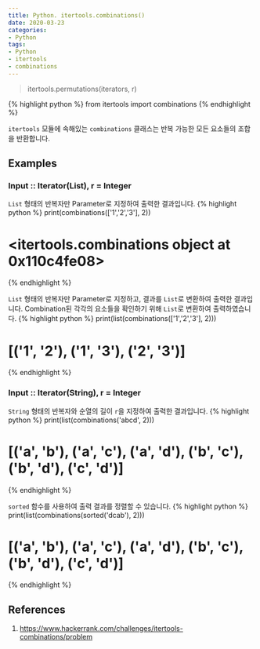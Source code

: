 ```yaml
---
title: Python. itertools.combinations()
date: 2020-03-23
categories:
- Python
tags:
- Python
- itertools
- combinations
---
```


> itertools.permutations(iterators, r)

{% highlight python %}
from itertools import combinations
{% endhighlight %}

`itertools` 모듈에 속해있는 `combinations` 클래스는 반복 가능한 모든 요소들의 조합을 반환합니다.

## Examples

### Input :: Iterator(List), r = Integer
`List` 형태의 반복자만 Parameter로 지정하여 출력한 결과입니다.
{% highlight python %}
print(combinations(['1','2','3'], 2))
# <itertools.combinations object at 0x110c4fe08>
{% endhighlight %}

`List` 형태의 반복자만 Parameter로 지정하고, 결과를 `List`로 변환하여 출력한 결과입니다.
Combination된 각각의 요소들을 확인하기 위해 `List`로 변환하여 출력하였습니다.
{% highlight python %}
print(list(combinations(['1','2','3'], 2)))
# [('1', '2'), ('1', '3'), ('2', '3')]
{% endhighlight %}

### Input :: Iterator(String), r = Integer
`String` 형태의 반복자와 순열의 길이 `r`을 지정하여 출력한 결과입니다.
{% highlight python %}
print(list(combinations('abcd', 2)))
# [('a', 'b'), ('a', 'c'), ('a', 'd'), ('b', 'c'), ('b', 'd'), ('c', 'd')]
{% endhighlight %}

`sorted` 함수를 사용하여 출력 결과를 정렬할 수 있습니다.
{% highlight python %}
print(list(combinations(sorted('dcab'), 2)))
# [('a', 'b'), ('a', 'c'), ('a', 'd'), ('b', 'c'), ('b', 'd'), ('c', 'd')]
{% endhighlight %}


## References
1. https://www.hackerrank.com/challenges/itertools-combinations/problem
